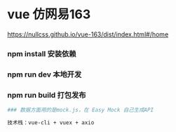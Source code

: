 # vue 仿网易163

https://nullcss.github.io/vue-163/dist/index.html#/home

### npm install 安装依赖

### npm run dev 本地开发

### npm run build 打包发布

``` bash
### 数据方面用的是mock.js，在 Easy Mock 自己生成API

技术栈：vue-cli + vuex + axio
